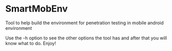 # SmartMobEnv
Tool to help build the environment for penetration testing in mobile android environment

Use the -h option to see the other options the tool has and after that you will know what to do. Enjoy!
